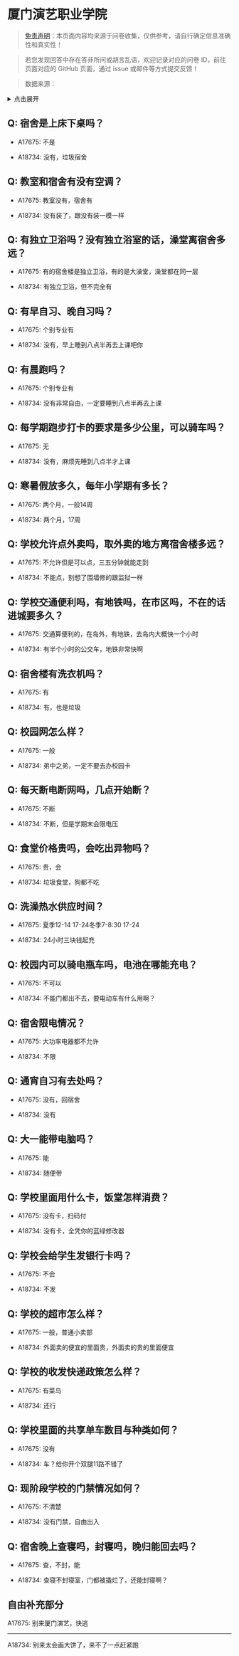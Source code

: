 # 厦门演艺职业学院

> [免责声明](https://colleges.chat/#_3)：本页面内容均来源于问卷收集，仅供参考，请自行确定信息准确性和真实性！

> 若您发现回答中存在答非所问或胡言乱语，欢迎记录对应的问卷 ID，前往页面对应的 GitHub 页面，通过 issue 或邮件等方式提交反馈！

> 数据来源：

<details><summary>点击展开</summary>
<ul>
<li>A17675: 匿名 (2023 年 06 月)</li>
<li>A18734: 匿名 (2023 年 06 月)</li>
</ul>
</details>

## Q: 宿舍是上床下桌吗？

- A17675: 不是

- A18734: 没有，垃圾宿舍

## Q: 教室和宿舍有没有空调？

- A17675: 教室没有，宿舍有

- A18734: 没有装了，跟没有装一模一样

## Q: 有独立卫浴吗？没有独立浴室的话，澡堂离宿舍多远？

- A17675: 有的宿舍楼是独立卫浴，有的是大澡堂，澡堂都在同一层

- A18734: 有独立卫浴，但不完全有

## Q: 有早自习、晚自习吗？

- A17675: 个别专业有

- A18734: 没有，早上睡到八点半再去上课吧你

## Q: 有晨跑吗？

- A17675: 个别专业有

- A18734: 没有非常自由，一定要睡到八点半再去上课

## Q: 每学期跑步打卡的要求是多少公里，可以骑车吗？

- A17675: 无

- A18734: 没有，麻烦先睡到八点半才上课

## Q: 寒暑假放多久，每年小学期有多长？

- A17675: 两个月，一般14周

- A18734: 两个月，17周

## Q: 学校允许点外卖吗，取外卖的地方离宿舍楼多远？

- A17675: 不允许但是可以点，三五分钟就能走到

- A18734: 不能点，别想了围墙修的跟监狱一样

## Q: 学校交通便利吗，有地铁吗，在市区吗，不在的话进城要多久？

- A17675: 交通算便利的，在岛外，有地铁，去岛内大概快一个小时

- A18734: 有半个小时的公交车，地铁非常快啊

## Q: 宿舍楼有洗衣机吗？

- A17675: 有

- A18734: 有，也是垃圾

## Q: 校园网怎么样？

- A17675: 一般

- A18734: 弟中之弟，一定不要去办校园卡

## Q: 每天断电断网吗，几点开始断？

- A17675: 不断

- A18734: 不断，但是学期末会限电压

## Q: 食堂价格贵吗，会吃出异物吗？

- A17675: 贵，会

- A18734: 垃圾食堂，狗都不吃

## Q: 洗澡热水供应时间？

- A17675: 夏季12-14 17-24冬季7-8:30 17-24

- A18734: 24小时三块钱起充

## Q: 校园内可以骑电瓶车吗，电池在哪能充电？

- A17675: 不可以

- A18734: 不能门都出不去，要电动车有什么用啊？

## Q: 宿舍限电情况？

- A17675: 大功率电器都不允许

- A18734: 不限

## Q: 通宵自习有去处吗？

- A17675: 没有，回宿舍

- A18734: 没有

## Q: 大一能带电脑吗？

- A17675: 能

- A18734: 随便带

## Q: 学校里面用什么卡，饭堂怎样消费？

- A17675: 没有卡，扫码付

- A18734: 没有卡，全凭你的蓝绿修改器

## Q: 学校会给学生发银行卡吗？

- A17675: 不会

- A18734: 不发

## Q: 学校的超市怎么样？

- A17675: 一般，普通小卖部

- A18734: 外面卖的便宜的里面贵，外面卖的贵的里面便宜

## Q: 学校的收发快递政策怎么样？

- A17675: 有菜鸟

- A18734: 还行

## Q: 学校里面的共享单车数目与种类如何？

- A17675: 没有

- A18734: 车？给你开个双腿11路不错了

## Q: 现阶段学校的门禁情况如何？

- A17675: 不清楚

- A18734: 没有门禁，自由出入

## Q: 宿舍晚上查寝吗，封寝吗，晚归能回去吗？

- A17675: 查，不封，能

- A18734: 查寝不封寝室，门都被撬烂了，还能封寝啊？

## 自由补充部分

A17675: 别来厦门演艺，快逃

***

A18734: 别来太会画大饼了，来不了一点赶紧跑